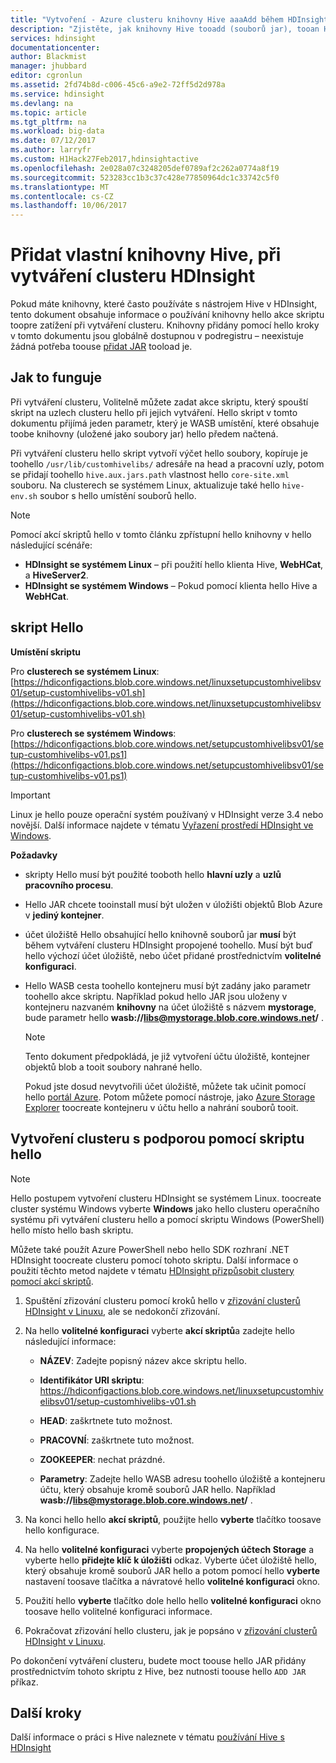```yaml
---
title: "Vytvoření - Azure clusteru knihovny Hive aaaAdd během HDInsight | Microsoft Docs"
description: "Zjistěte, jak knihovny Hive tooadd (souborů jar), tooan HDInsight clusteru při vytváření clusteru."
services: hdinsight
documentationcenter: 
author: Blackmist
manager: jhubbard
editor: cgronlun
ms.assetid: 2fd74b8d-c006-45c6-a9e2-72ff5d2d978a
ms.service: hdinsight
ms.devlang: na
ms.topic: article
ms.tgt_pltfrm: na
ms.workload: big-data
ms.date: 07/12/2017
ms.author: larryfr
ms.custom: H1Hack27Feb2017,hdinsightactive
ms.openlocfilehash: 2e028a07c3248205def0789af2c262a0774a8f19
ms.sourcegitcommit: 523283cc1b3c37c428e77850964dc1c33742c5f0
ms.translationtype: MT
ms.contentlocale: cs-CZ
ms.lasthandoff: 10/06/2017
---
```

# <a name="add-custom-hive-libraries-when-creating-your-hdinsight-cluster"></a>Přidat vlastní knihovny Hive, při vytváření clusteru HDInsight

Pokud máte knihovny, které často používáte s nástrojem Hive v HDInsight, tento dokument obsahuje informace o používání knihovny hello akce skriptu toopre zatížení při vytváření clusteru. Knihovny přidány pomocí hello kroky v tomto dokumentu jsou globálně dostupnou v podregistru – neexistuje žádná potřeba toouse [přidat JAR](https://cwiki.apache.org/confluence/display/Hive/LanguageManual+Cli) tooload je.

## <a name="how-it-works"></a>Jak to funguje

Při vytváření clusteru, Volitelně můžete zadat akce skriptu, který spouští skript na uzlech clusteru hello při jejich vytváření. Hello skript v tomto dokumentu přijímá jeden parametr, který je WASB umístění, které obsahuje toobe knihovny (uložené jako soubory jar) hello předem načtená.

Při vytváření clusteru hello skript vytvoří výčet hello soubory, kopíruje je toohello `/usr/lib/customhivelibs/` adresáře na head a pracovní uzly, potom se přidají toohello `hive.aux.jars.path` vlastnost hello `core-site.xml` souboru. Na clusterech se systémem Linux, aktualizuje také hello `hive-env.sh` soubor s hello umístění souborů hello.

> [!NOTE]
> Pomocí akcí skriptů hello v tomto článku zpřístupní hello knihovny v hello následující scénáře:
>
> * **HDInsight se systémem Linux** – při použití hello klienta Hive, **WebHCat**, a **HiveServer2**.
> * **HDInsight se systémem Windows** – Pokud pomocí klienta hello Hive a **WebHCat**.

## <a name="hello-script"></a>skript Hello

**Umístění skriptu**

Pro **clusterech se systémem Linux**: [https://hdiconfigactions.blob.core.windows.net/linuxsetupcustomhivelibsv01/setup-customhivelibs-v01.sh](https://hdiconfigactions.blob.core.windows.net/linuxsetupcustomhivelibsv01/setup-customhivelibs-v01.sh)

Pro **clusterech se systémem Windows**: [https://hdiconfigactions.blob.core.windows.net/setupcustomhivelibsv01/setup-customhivelibs-v01.ps1](https://hdiconfigactions.blob.core.windows.net/setupcustomhivelibsv01/setup-customhivelibs-v01.ps1)

> [!IMPORTANT]
> Linux je hello pouze operační systém používaný v HDInsight verze 3.4 nebo novější. Další informace najdete v tématu [Vyřazení prostředí HDInsight ve Windows](hdinsight-component-versioning.md#hdinsight-windows-retirement).

**Požadavky**

* skripty Hello musí být použité tooboth hello **hlavní uzly** a **uzlů pracovního procesu**.

* Hello JAR chcete tooinstall musí být uložen v úložišti objektů Blob Azure v **jediný kontejner**.

* účet úložiště Hello obsahující hello knihovně souborů jar **musí** být během vytváření clusteru HDInsight propojené toohello. Musí být buď hello výchozí účet úložiště, nebo účet přidané prostřednictvím __volitelné konfiguraci__.

* Hello WASB cesta toohello kontejneru musí být zadány jako parametr toohello akce skriptu. Například pokud hello JAR jsou uloženy v kontejneru nazvaném **knihovny** na účet úložiště s názvem **mystorage**, bude parametr hello  **wasb://libs@mystorage.blob.core.windows.net/** .

  > [!NOTE]
  > Tento dokument předpokládá, je již vytvoření účtu úložiště, kontejner objektů blob a tooit soubory nahrané hello.
  >
  > Pokud jste dosud nevytvořili účet úložiště, můžete tak učinit pomocí hello [portál Azure](https://portal.azure.com). Potom můžete pomocí nástroje, jako [Azure Storage Explorer](http://storageexplorer.com/) toocreate kontejneru v účtu hello a nahrání souborů tooit.

## <a name="create-a-cluster-using-hello-script"></a>Vytvoření clusteru s podporou pomocí skriptu hello

> [!NOTE]
> Hello postupem vytvoření clusteru HDInsight se systémem Linux. toocreate cluster systému Windows vyberte **Windows** jako hello clusteru operačního systému při vytváření clusteru hello a pomocí skriptu Windows (PowerShell) hello místo hello bash skriptu.
>
> Můžete také použít Azure PowerShell nebo hello SDK rozhraní .NET HDInsight toocreate clusteru pomocí tohoto skriptu. Další informace o použití těchto metod najdete v tématu [HDInsight přizpůsobit clustery pomocí akcí skriptů](hdinsight-hadoop-customize-cluster-linux.md).

1. Spuštění zřizování clusteru pomocí kroků hello v [zřizování clusterů HDInsight v Linuxu](hdinsight-hadoop-provision-linux-clusters.md), ale se nedokončí zřizování.

2. Na hello **volitelné konfiguraci** vyberte **akcí skriptů**a zadejte hello následující informace:

   * **NÁZEV**: Zadejte popisný název akce skriptu hello.

   * **Identifikátor URI skriptu**: https://hdiconfigactions.blob.core.windows.net/linuxsetupcustomhivelibsv01/setup-customhivelibs-v01.sh

   * **HEAD**: zaškrtnete tuto možnost.

   * **PRACOVNÍ**: zaškrtnete tuto možnost.

   * **ZOOKEEPER**: nechat prázdné.

   * **Parametry**: Zadejte hello WASB adresu toohello úložiště a kontejneru účtu, který obsahuje kromě souborů JAR hello. Například  **wasb://libs@mystorage.blob.core.windows.net/** .

3. Na konci hello hello **akcí skriptů**, použijte hello **vyberte** tlačítko toosave hello konfigurace.

4. Na hello **volitelné konfiguraci** vyberte **propojených účtech Storage** a vyberte hello **přidejte klíč k úložišti** odkaz. Vyberte účet úložiště hello, který obsahuje kromě souborů JAR hello a potom pomocí hello **vyberte** nastavení toosave tlačítka a návratové hello **volitelné konfiguraci** okno.

5. Použití hello **vyberte** tlačítko dole hello hello **volitelné konfiguraci** okno toosave hello volitelné konfiguraci informace.

6. Pokračovat zřizování hello clusteru, jak je popsáno v [zřizování clusterů HDInsight v Linuxu](hdinsight-hadoop-provision-linux-clusters.md).

Po dokončení vytváření clusteru, budete moct toouse hello JAR přidány prostřednictvím tohoto skriptu z Hive, bez nutnosti toouse hello `ADD JAR` příkaz.

## <a name="next-steps"></a>Další kroky

Další informace o práci s Hive naleznete v tématu [používání Hive s HDInsight](hdinsight-use-hive.md)
